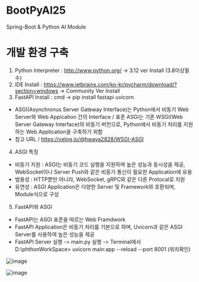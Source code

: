 # BootPyAI25
Spring-Boot &amp; Python AI Module

# 개발 환경 구축
1. Python Interpreter : http://www.python.org/ -> 3.12 ver Install (3.8이상필수)
2. IDE Install : https://www.jetbrains.com/ko-kr/pycharm/download/?section=windows -> Community Ver Install
3. FastAPI Install : cmd -> pip install fastapi uvicorn
- ASGI(Asynchronus Server Gateway Interface)는 Python에서 비동기 Web Server와 Web Appication 간의 Interface / 표준 ASGI는 기존 WSGI(Web Server Gateway Interface)의 비동기 버전으로, Python에서 비동기 처리를 지원하는 Web Application을 구축하기 위함 
- 참고 URL / https://velog.io/@hwaya2828/WSGI-ASGI
4. ASGI 특징
- 비동기 지원 : ASGI는 비동기 코드 실행을 지원하며 높은 성능과 동시성을 제공, WebSocket이나 Server Push와 같은 비동기 통신이 필요한 Application에 유용
- 범용성 : HTTP뿐만 아니라, WebSocket, gRPC와 같은 다른 Protocal로 지원
- 유연성 : ASGI Application은 다양한 Server 및 Framework와 호환되며, Module식으로 구성
5. FastAPI와 ASGI
- FastAPI는 ASGI 표준을 따르는 Web Framdwork
- FastAPI Application은 비동기 처리를 기본으로 하며, Uvicorn과 같은 ASGI Server를 사용하여 높은 성능을 제공
- FastAPI Server 실행 -> main.py 실행 -> Terminal에서 D:\phthonWorkSpace> uvicorn main:app --reload --port 8001 (위치확인)

![image](https://github.com/user-attachments/assets/cbafc721-f6f9-4896-87c6-f30920d9e80b)

![image](https://github.com/user-attachments/assets/199264fc-7bb4-4d06-8345-ac4c66f368a3)
